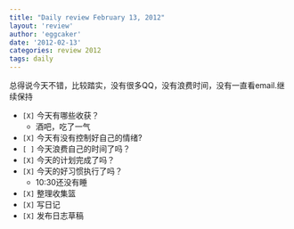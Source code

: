 ```yaml
---
title: "Daily review February 13, 2012" 
layout: 'review'
author: 'eggcaker'
date: '2012-02-13'
categories: review 2012
tags: daily
---
```



总得说今天不错，比较踏实，没有很多QQ，没有浪费时间，没有一直看email.继续保持

  * `[X]` 今天有哪些收获？ 
    * 酒吧，吃了一气 
  * `[X]` 今天有没有控制好自己的情绪? 
  * `[ ]` 今天浪费自己的时间了吗？ 
  * `[X]` 今天的计划完成了吗？ 
  * `[X]` 今天的好习惯执行了吗？ 
    * 10:30还没有睡 
  * `[X]` 整理收集篮 
  * `[X]` 写日记 
  * `[X]` 发布日志草稿 

